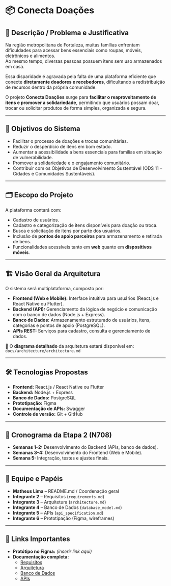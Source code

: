 # 📦 Conecta Doações

## 📌 Descrição / Problema e Justificativa
Na região metropolitana de Fortaleza, muitas famílias enfrentam dificuldades para acessar bens essenciais como roupas, móveis, eletrônicos e alimentos.  
Ao mesmo tempo, diversas pessoas possuem itens sem uso armazenados em casa.  

Essa disparidade é agravada pela falta de uma plataforma eficiente que conecte **diretamente doadores e recebedores**, dificultando a redistribuição de recursos dentro da própria comunidade.  

O projeto **Conecta Doações** surge para **facilitar o reaproveitamento de itens e promover a solidariedade**, permitindo que usuários possam doar, trocar ou solicitar produtos de forma simples, organizada e segura.

---

## 🎯 Objetivos do Sistema
- Facilitar o processo de doações e trocas comunitárias.  
- Reduzir o desperdício de itens em bom estado.  
- Aumentar a acessibilidade a bens essenciais para famílias em situação de vulnerabilidade.  
- Promover a solidariedade e o engajamento comunitário.  
- Contribuir com os Objetivos de Desenvolvimento Sustentável (ODS 11 – Cidades e Comunidades Sustentáveis).  

---

## 🗂 Escopo do Projeto
A plataforma contará com:  
- Cadastro de usuários.  
- Cadastro e categorização de itens disponíveis para doação ou troca.  
- Busca e solicitação de itens por parte dos usuários.  
- Inclusão de **pontos de apoio parceiros** para armazenamento e retirada de bens.  
- Funcionalidades acessíveis tanto em **web** quanto em **dispositivos móveis**.  

---

## 🏗 Visão Geral da Arquitetura
O sistema será multiplataforma, composto por:  

- **Frontend (Web e Mobile):** Interface intuitiva para usuários (React.js e React Native ou Flutter).  
- **Backend (API):** Gerenciamento da lógica de negócio e comunicação com o banco de dados (Node.js + Express).  
- **Banco de Dados:** Armazenamento estruturado de usuários, itens, categorias e pontos de apoio (PostgreSQL).  
- **APIs REST:** Serviços para cadastro, consulta e gerenciamento de dados.  

📌 O **diagrama detalhado** da arquitetura estará disponível em:  
`docs/architecture/architecture.md`

---

## 🛠 Tecnologias Propostas
- **Frontend:** React.js / React Native ou Flutter  
- **Backend:** Node.js + Express  
- **Banco de Dados:** PostgreSQL  
- **Prototipação:** Figma  
- **Documentação de APIs:** Swagger  
- **Controle de versão:** Git + GitHub  

---

## 📅 Cronograma da Etapa 2 (N708)
- **Semanas 1–2:** Desenvolvimento do Backend (APIs, banco de dados).  
- **Semanas 3–4:** Desenvolvimento do Frontend (Web e Mobile).  
- **Semana 5:** Integração, testes e ajustes finais.  

---

## 👥 Equipe e Papéis
- **Matheus Lima** – README.md / Coordenação geral  
- **Integrante 2** – Requisitos (`requirements.md`)  
- **Integrante 3** – Arquitetura (`architecture.md`)  
- **Integrante 4** – Banco de Dados (`database_model.md`)  
- **Integrante 5** – APIs (`api_specification.md`)  
- **Integrante 6** – Prototipação (Figma, wireframes)  

---

## 🔗 Links Importantes
- **Protótipo no Figma:** _(inserir link aqui)_  
- **Documentação completa:**  
  - [Requisitos](docs/requirements/requirements.md)  
  - [Arquitetura](docs/architecture/architecture.md)  
  - [Banco de Dados](docs/database/database_model.md)  
  - [APIs](docs/api/api_specification.md)  

